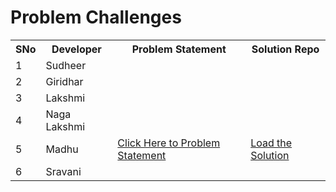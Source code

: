 # Problem Challenges

<table>
  <tr>
    <th>SNo</th>
    <th>Developer</th>
    <th>Problem Statement</th>
    <th>Solution Repo</th>
  </tr>
  <tr>
    <td>1</td>
    <td>Sudheer</td>
    <td></td>
    <td></td>
  </tr>
  <tr>
    <td>2</td>
    <td>Giridhar</td>
    <td></td>
    <td></td>
  </tr>
  <tr>
    <td>3</td>
    <td>Lakshmi</td>
    <td></td>
    <td></td>
  </tr>
  <tr>
    <td>4</td>
    <td>Naga Lakshmi</td>
    <td></td>
    <td></td>
  </tr>
  <tr>
    <td>5</td>
    <td>Madhu</td>
    <td><a href="https://www.hackerrank.com/challenges/merge-the-tools/problem" target="_blank">Click Here to Problem Statement</a></td>
    <td><a href="https://github.com/maddydevgits/python-daily-challenges/tree/main/May2023/week2/Madhu" target="_blank">Load the Solution</a></td>
  </tr>
  <tr>
    <td>6</td>
    <td>Sravani</td>
    <td></td>
    <td></td>
  </tr>
</table>
